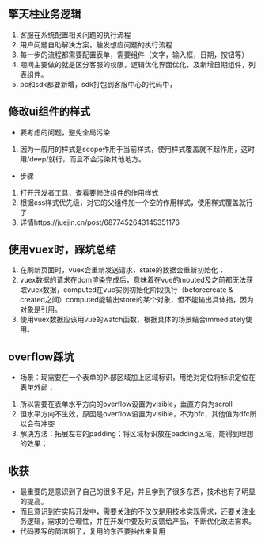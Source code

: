 ## 擎天柱业务逻辑
1. 客服在系统配置相关问题的执行流程
2. 用户问题自助解决方案，触发想应问题的执行流程
3. 每一步的流程都需要配置表单，需要组件（文字，输入框，日期，按钮等）
4. 期间主要做的就是区分客服的权限，逻辑优化界面优化，及新增日期组件，列表组件。
5. pc和sdk都要新增，sdk打包到客服中心的代码中，

## 修改ui组件的样式
- 要考虑的问题，避免全局污染
1. 因为一般用的样式是scope作用于当前样式，使用样式覆盖就不起作用，这时用/deep/就行，而且不会污染其他地方。
- 步骤
1. 打开开发者工具，查看要修改组件的作用样式
2. 根据css样式优先级，对它的父组件加一个空的作用样式，使用样式覆盖就行了
3. 详情https://juejin.cn/post/6877452643145351176

## 使用vuex时，踩坑总结
1. 在刷新页面时，vuex会重新发送请求，state的数据会重新初始化；
2. vuex数据的请求在dom渲染完成后，意味着在vue的mouted及之前都无法获取vuex数据，computed在vue实例初始化阶段执行（beforecreate & created之间）computed能输出store的某个对象，但不能输出具体指，因为对象是引用。
3. 使用vuex数据应该用vue的watch函数，根据具体的场景结合immediately使用。

## overflow踩坑
- 场景：现需要在一个表单的外部区域加上区域标识，用绝对定位将标识定位在表单外部；
1. 所以需要在表单水平方向的overflow设置为visible，垂直方向为scroll
2. 但水平方向不生效，原因是overflow设置为visible，不为bfc，其他值为dfc所以会有冲突
3. 解决方法：拓展左右的padding；将区域标识放在padding区域，能得到理想的效果；

## 收获
- 最重要的是意识到了自己的很多不足，并且学到了很多东西，技术也有了明显的提高。
- 而且意识到在实际开发中，需要关注的不仅仅是用技术实现需求，还要关注业务逻辑，需求的合理性，并在开发中要及时反馈给产品，不断优化改进需求。
- 代码要写的简洁明了，复用的东西要抽出来复用
